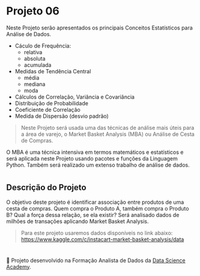 # Projeto 06

Neste Projeto serão apresentados os principais Conceitos Estatísticos para Análise de Dados.

 
- Cáculo de Frequência:
    - relativa
    - absoluta
    - acumulada
- Medidas de Tendência Central
    - média
    - mediana
    - moda
- Cálculos de Correlação, Variância e Covariância
- Distribuição de Probabilidade
- Coeficiente de Correlação
- Medida de Dispersão (desvio padrão)

> Neste Projeto será usada uma das técnicas de análise mais úteis para a área de varejo, o Market Basket Analysis (MBA) ou Análise de Cesta de Compras.

O MBA é uma técnica intensiva em termos matemáticos e estatísticos e será aplicada neste Projeto usando pacotes e funções da Linguagem Python. Também será realizado um extenso trabalho de análise de dados.

#

## Descrição do Projeto

 O objetivo deste projeto é identificar associação entre produtos de uma cesta de compras. Quem compra o Produto A, também compra o Produto B? Qual a força dessa relação, se ela existir?
 Será analisado dados de milhões de transações aplicando Market Basket Analysis.

> Para este projeto usaremos dados disponíveis no link abaixo:
https://www.kaggle.com/c/instacart-market-basket-analysis/data

#

📌 Projeto desenvolvido na Formação Analista de Dados da [Data Science Academy](https://www.datascienceacademy.com.br/).
